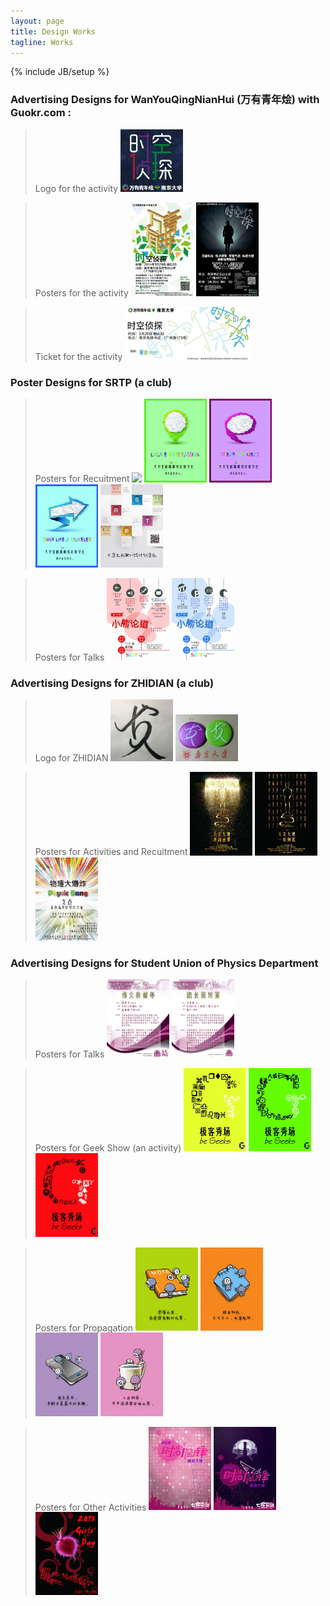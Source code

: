 ```yaml
---
layout: page
title: Design Works
tagline: Works
---
```

{% include JB/setup %}

### Advertising Designs for WanYouQingNianHui (万有青年烩) with Guokr.com : 

> Logo for the activity
<a href="/assets/images/2016-10-17-Guokr-logo.jpg"><img src="/assets/images/2016-10-17-Guokr-logo.jpg" width="100"></a>
	
> Posters for the activity
<a href="/assets/images/2016-10-17-Guokr-poster1.jpg"><img src="/assets/images/2016-10-17-Guokr-poster1.jpg" width="100"></a>
<a href="/assets/images/2016-10-17-Guokr-poster2.jpg"><img src="/assets/images/2016-10-17-Guokr-poster2.jpg" width="100"></a>

> Ticket for the activity
<a href="/assets/images/2016-10-17-Guokr-ticket.jpg"><img src="/assets/images/2016-10-17-Guokr-ticket.jpg" width="200"></a>

### Poster Designs for SRTP (a club)

> Posters for Recuitment
<a href="/assets/images/2016-10-17-SRTP1.jpg"><img src="/assets/images/2016-10-17-SRTP1.jpg" width="100"></a>
<a href="/assets/images/2016-10-17-SRTP2.jpg"><img src="/assets/images/2016-10-17-SRTP2.jpg" width="100"></a>
<a href="/assets/images/2016-10-17-SRTP3.jpg"><img src="/assets/images/2016-10-17-SRTP3.jpg" width="100"></a>
<a href="/assets/images/2016-10-17-SRTP4.jpg"><img src="/assets/images/2016-10-17-SRTP4.jpg" width="100"></a>
<a href="/assets/images/2016-10-17-SRTP5.jpg"><img src="/assets/images/2016-10-17-SRTP5.jpg" width="100"></a>

> Posters for Talks
<a href="/assets/images/2016-10-17-SRTP-talk1.jpg"><img src="/assets/images/2016-10-17-SRTP-talk1.jpg" width="100"></a>
<a href="/assets/images/2016-10-17-SRTP-talk2.jpg"><img src="/assets/images/2016-10-17-SRTP-talk2.jpg" width="100"></a>

### Advertising Designs for ZHIDIAN (a club)

> Logo for ZHIDIAN
<a href="/assets/images/2016-10-17-ZHIDIAN-logo-ori.jpg"><img src="/assets/images/2016-10-17-ZHIDIAN-logo-ori.jpg" width="100"></a>
<a href="/assets/images/2016-10-17-ZHIDIAN-logo.jpg"><img src="/assets/images/2016-10-17-ZHIDIAN-logo.jpg" width="100"></a>

> Posters for Activities and Recuitment
<a href="/assets/images/2016-10-17-ZHIDIAN1.jpg"><img src="/assets/images/2016-10-17-ZHIDIAN1.jpg" width="100"></a>
<a href="/assets/images/2016-10-17-ZHIDIAN2.jpg"><img src="/assets/images/2016-10-17-ZHIDIAN2.jpg" width="100"></a>
<a href="/assets/images/2016-10-17-ZHIDIAN3.jpg"><img src="/assets/images/2016-10-17-ZHIDIAN3.jpg" width="100"></a>

### Advertising Designs for Student Union of Physics Department

> Posters for Talks
<a href="/assets/images/2016-10-17-StudentUion5.jpg"><img src="/assets/images/2016-10-17-StudentUion5.jpg" width="100"></a>
<a href="/assets/images/2016-10-17-StudentUion4.jpg"><img src="/assets/images/2016-10-17-StudentUion4.jpg" width="100"></a>

> Posters for Geek Show (an activity)
<a href="/assets/images/2016-10-17-StudentUion6.jpg"><img src="/assets/images/2016-10-17-StudentUion6.jpg" width="100"></a>
<a href="/assets/images/2016-10-17-StudentUion7.jpg"><img src="/assets/images/2016-10-17-StudentUion7.jpg" width="100"></a>
<a href="/assets/images/2016-10-17-StudentUion8.jpg"><img src="/assets/images/2016-10-17-StudentUion8.jpg" width="100"></a>

> Posters for Propagation
<a href="/assets/images/2016-10-17-StudentUion9.jpg"><img src="/assets/images/2016-10-17-StudentUion9.jpg" width="100"></a>
<a href="/assets/images/2016-10-17-StudentUion10.jpg"><img src="/assets/images/2016-10-17-StudentUion10.jpg" width="100"></a>
<a href="/assets/images/2016-10-17-StudentUio115.jpg"><img src="/assets/images/2016-10-17-StudentUion11.jpg" width="100"></a>
<a href="/assets/images/2016-10-17-StudentUi12n6.jpg"><img src="/assets/images/2016-10-17-StudentUion12.jpg" width="100"></a>

> Posters for Other Activities
<a href="/assets/images/2016-10-17-StudentUion1.jpg"><img src="/assets/images/2016-10-17-StudentUion1.jpg" width="100"></a>
<a href="/assets/images/2016-10-17-StudentUion2.jpg"><img src="/assets/images/2016-10-17-StudentUion2.jpg" width="100"></a>
<a href="/assets/images/2016-10-17-StudentUion3.jpg"><img src="/assets/images/2016-10-17-StudentUion3.jpg" width="100"></a>